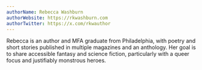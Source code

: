 ```yaml
---
authorName: Rebecca Washburn
authorWebsite: https://rkwashburn.com
authorTwitter: https://x.com/rkwauthor
---
```

Rebecca is an author and MFA graduate from Philadelphia, with poetry and short stories published in multiple magazines and an anthology. Her goal is to share accessible fantasy and science fiction, particularly with a queer focus and justifiably monstrous heroes.
